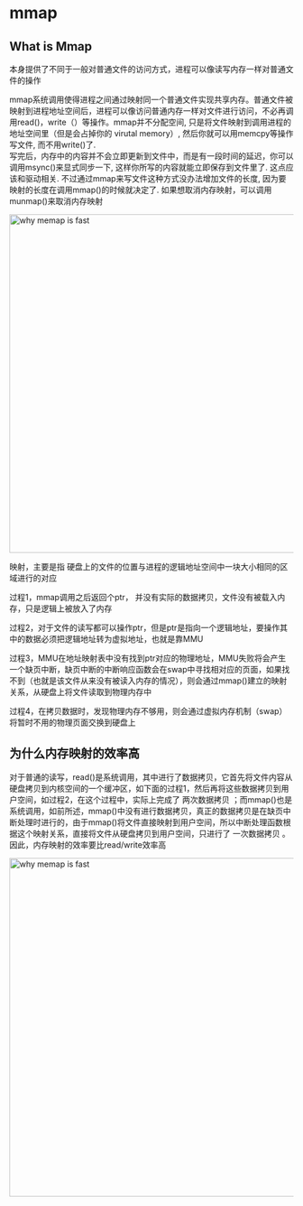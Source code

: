 # mmap

## What is Mmap

本身提供了不同于一般对普通文件的访问方式，进程可以像读写内存一样对普通文件的操作  

mmap系统调用使得进程之间通过映射同一个普通文件实现共享内存。普通文件被映射到进程地址空间后，进程可以像访问普通内存一样对文件进行访问，不必再调用read()，write（）等操作。mmap并不分配空间, 只是将文件映射到调用进程的地址空间里（但是会占掉你的 virutal memory）, 然后你就可以用memcpy等操作写文件, 而不用write()了.  
写完后，内存中的内容并不会立即更新到文件中，而是有一段时间的延迟，你可以调用msync()来显式同步一下, 这样你所写的内容就能立即保存到文件里了.  这点应该和驱动相关. 不过通过mmap来写文件这种方式没办法增加文件的长度, 因为要映射的长度在调用mmap()的时候就决定了.  如果想取消内存映射，可以调用munmap()来取消内存映射  


<img src="https://user-images.githubusercontent.com/16873751/96791296-093a0780-13ad-11eb-99bc-b7f827657510.png" alt="why memap is fast" width="600"/>


映射，主要是指 硬盘上的文件的位置与进程的逻辑地址空间中一块大小相同的区域进行的对应

过程1，mmap调用之后返回个ptr， 并没有实际的数据拷贝，文件没有被载入内存，只是逻辑上被放入了内存  

过程2，对于文件的读写都可以操作ptr，但是ptr是指向一个逻辑地址，要操作其中的数据必须把逻辑地址转为虚拟地址，也就是靠MMU  

过程3，MMU在地址映射表中没有找到ptr对应的物理地址，MMU失败将会产生一个缺页中断，缺页中断的中断响应函数会在swap中寻找相对应的页面，如果找不到（也就是该文件从来没有被读入内存的情况），则会通过mmap()建立的映射关系，从硬盘上将文件读取到物理内存中  

过程4，在拷贝数据时，发现物理内存不够用，则会通过虚拟内存机制（swap）将暂时不用的物理页面交换到硬盘上  


## 为什么内存映射的效率高

对于普通的读写，read()是系统调用，其中进行了数据拷贝，它首先将文件内容从硬盘拷贝到内核空间的一个缓冲区，如下面的过程1，然后再将这些数据拷贝到用户空间，如过程2，在这个过程中，实际上完成了 两次数据拷贝 ；而mmap()也是系统调用，如前所述，mmap()中没有进行数据拷贝，真正的数据拷贝是在缺页中断处理时进行的，由于mmap()将文件直接映射到用户空间，所以中断处理函数根据这个映射关系，直接将文件从硬盘拷贝到用户空间，只进行了 一次数据拷贝 。因此，内存映射的效率要比read/write效率高

<img src="https://user-images.githubusercontent.com/16873751/96791302-0d662500-13ad-11eb-9a87-84e3e1559613.png" alt="why memap is fast" width="600"/>


